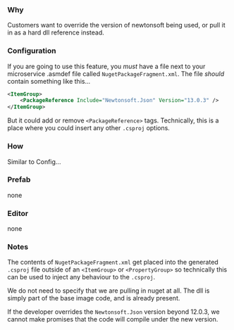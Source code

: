 ### Why
Customers want to override the version of newtonsoft being used, or pull it in as a hard dll reference instead.

### Configuration
If you are going to use this feature, you *must* have a file next to your microservice .asmdef file called `NugetPackageFragment.xml`. 
The file _should_ contain something like this...

```xml
<ItemGroup>
    <PackageReference Include="Newtonsoft.Json" Version="13.0.3" />
</ItemGroup>
```

But it could add or remove `<PackageReference>` tags. Technically, this is a place where you could insert any other `.csproj` options. 

### How
Similar to Config...

### Prefab
none

### Editor
none

### Notes
The contents of `NugetPackageFragment.xml` get placed into the generated `.csproj` file outside of an `<ItemGroup>` or `<PropertyGroup>` so technically this can be used to inject any behaviour to the `.csproj`. 

We do not need to specify that we are pulling in nuget at all. The dll is simply part of the base image code, and is already present. 

If the developer overrides the `Newtonsoft.Json` version beyond 12.0.3, we cannot make promises that the code will compile under the new version. 